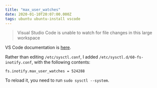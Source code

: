 ```yaml
---
title: "max_user_watches"
date: 2020-01-10T20:07:00.000Z
tags: ubuntu ubuntu-install vscode
---
```


> Visual Studio Code is unable to watch for file changes in this large workspace

VS Code documentation is [here](https://code.visualstudio.com/docs/setup/linux#_visual-studio-code-is-unable-to-watch-for-file-changes-in-this-large-workspace-error-enospc).

Rather than editing `/etc/sysctl.conf`, I added `/etc/sysctl.d/60-fs-inotify.conf`,
with the following contents:

```
fs.inotify.max_user_watches = 524288
```

To reload it, you need to run `sudo sysctl --system`.
